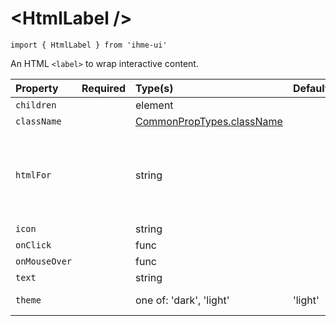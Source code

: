 \<HtmlLabel />
=====================
`import { HtmlLabel } from 'ihme-ui'`

An HTML `<label>` to wrap interactive content.


Property | Required | Type(s) | Defaults | Description
:---    |:---      |:---     |:---      |:---       
`children` |  | element |  | 
`className` |  | [CommonPropTypes.className](https://github.com/ihmeuw/ihme-ui/blob/master/src/utils/props.js#L11) |  | className applied to `<label>`
`htmlFor` |  | string |  | ID of a labelable element; useful if label does not contain its control.<br />See [https://www.w3.org/TR/html5/forms.html#attr-label-for](https://www.w3.org/TR/html5/forms.html#attr-label-for).
`icon` |  | string |  | path to image to render within label tag
`onClick` |  | func |  | signature: (SyntheticEvent) => {...}
`onMouseOver` |  | func |  | signature: (SyntheticEvent) => {...}
`text` |  | string |  | text to render within label tag
`theme` |  | one of: 'dark', 'light' | 'light' | one of: 'dark' (`color: white`), 'light' (`color: black`)

